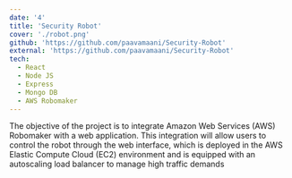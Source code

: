```yaml
---
date: '4'
title: 'Security Robot'
cover: './robot.png'
github: 'https://github.com/paavamaani/Security-Robot'
external: 'https://github.com/paavamaani/Security-Robot'
tech:
  - React
  - Node JS
  - Express
  - Mongo DB
  - AWS Robomaker
---
```


The objective of the project is to integrate Amazon Web Services (AWS) Robomaker with a web application. This integration will allow users to control the robot through the web interface, which is deployed in the AWS Elastic Compute Cloud (EC2) environment and is equipped with an autoscaling load balancer to manage high traffic demands
